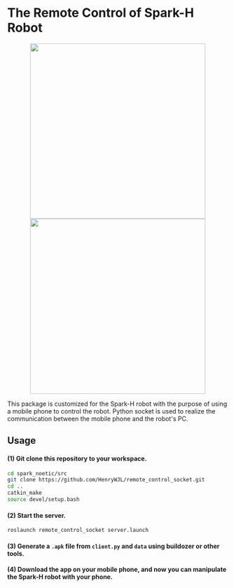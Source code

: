 # The Remote Control of Spark-H Robot

<div align="center">
    <img src="https://github.com/HenryWJL/remote_control_socket/blob/main/image/pc.gif" height=400/><img src="https://github.com/HenryWJL/remote_control_socket/blob/main/image/mobile.gif" height=400/>
</div>

This package is customized for the Spark-H robot with the purpose of using a mobile phone to control the robot. Python socket is used to realize the communication between the mobile phone and the robot's PC.
## Usage
#### (1) Git clone this repository to your workspace.
```bash
cd spark_noetic/src
git clone https://github.com/HenryWJL/remote_control_socket.git
cd ..
catkin_make
source devel/setup.bash
```
#### (2) Start the server.
```bash
roslaunch remote_control_socket server.launch
```
#### (3) Generate a `.apk` file from `client.py` and `data` using buildozer or other tools.
#### (4) Download the app on your mobile phone, and now you can manipulate the Spark-H robot with your phone.
